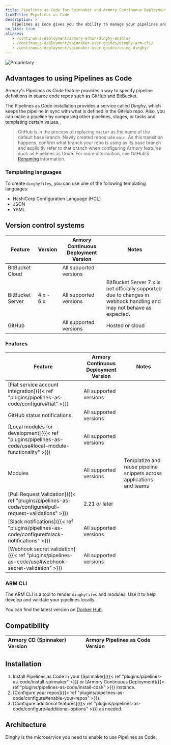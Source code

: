 ```yaml
---
title: Pipelines as Code for Spinnaker and Armory Continuous Deployment
linkTitle: Pipelines as Code
description: >
   Pipelines as Code gives you the ability to manage your pipelines and their templates in source control by creating and maintaining `dinghyfiles` that contain text representations of pipelines. These files are then ingested by Spinnaker or Armory Continuous Deployment to generate pipelines that your app devs can use to deploy their apps.
no_list: true
aliases:
   - /continuous-deployment/armory-admin/dinghy-enable/
   - /continuous-deployment/spinnaker-user-guides/dinghy-arm-cli/
   - /continuous-deployment/spinnaker-user-guides/using-dinghy/
---
```


![Proprietary](/images/proprietary.svg)

## Advantages to using Pipelines as Code

Armory's _Pipelines as Code_ feature provides a way to specify pipeline definitions in source code repos such as GitHub and BitBucket.

The Pipelines as Code installation provides a service called _Dinghy_, which keeps the pipeline in sync with what is defined in the GitHub repo. Also, you can make a pipeline by composing other pipelines, stages, or tasks and templating certain values.

> GitHub is in the process of replacing `master` as the name of the default base branch. Newly created repos use `main`. As this transition happens, confirm what branch your repo is using as its base branch and explicitly refer to that branch when configuring Armory features such as Pipelines as Code. For more information, see GitHub's [Renaming](https://github.com/github/renaming) information.

### Templating languages

To create `dinghyfiles`, you can use one of the following templating languages:

* HashiCorp Configuration Language (HCL) 
* JSON 
* YAML 

## Version control systems

| Feature          | Version   | Armory Continuous Deployment Version | Notes                                                                                                               |
| ---------------- | --------- | ------------------------- | ------------------------------------------------------------------------------------------------------------------- |
| BitBucket Cloud  |           | All supported versions    |                                                                                                                     |
| BitBucket Server | 4.x - 6.x | All supported versions    | BitBucket Server 7.x is not officially supported due to changes in webhook handling and may not behave as expected. |
| GitHub           |           | All supported versions    | Hosted or cloud                                                                                                     |

### Features

| Feature                                                                                | Armory Continuous Deployment Version | Notes                                                                 |
| -------------------------------------------------------------------------------------- | ------------------------- | --------------------------------------------------------------------- |
| [Fiat service account integration]({{< ref "plugins/pipelines-as-code/configure#fiat" >}})                   | All supported versions    |                                                                       |
| GitHub status notifications                                                            | All supported versions    |                                                                       |
| [Local modules for development]({{< ref "plugins/pipelines-as-code/use#local-module-functionality" >}}) | All supported versions    |                                                                       |
| Modules                                                                                | All supported versions    | Templatize and reuse pipeline snippets across applications and teams |
| [Pull Request Validation]({{< ref "plugins/pipelines-as-code/configure#pull-request-validations" >}})        | 2.21 or later             |                                                                       |
| [Slack notifications]({{< ref "plugins/pipelines-as-code/configure#slack-notifications" >}})                 | All supported versions    |                                                                       |
| [Webhook secret validation]({{< ref "plugins/pipelines-as-code/use#webhook-secret-validation" >}})      | All supported versions    |                                                                       |

### ARM CLI

The ARM CLI is a tool to render `dinghyfiles` and modules. Use it to help develop and validate your pipelines locally.

You can find the latest version on [Docker Hub](https://hub.docker.com/r/armory/arm-cli).

## Compatibility

| Armory CD (Spinnaker) Version | Armory Pipelines as Code Version    |
|:-------------------------- |:------------------------------ |


## Installation

1. Install Pipelines as Code in your [Spinnaker]({{< ref "plugins/pipelines-as-code/install-spinnaker" >}}) or [Armory Continuous Deployment]({{< ref "plugins/pipelines-as-code/install-cdsh" >}}) instance.
1. [Configure your repos]({{< ref "plugins/pipelines-as-code/configure#enable-your-repos" >}}).
1. [Configure additional features]({{< ref "plugins/pipelines-as-code/configure#additional-options" >}}) as needed.

## Architecture

Dinghy is the microservice you need to enable to use Pipelines as Code.

